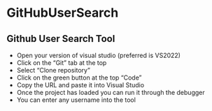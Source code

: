# GitHubUserSearch
## Github User Search Tool

* Open your version of visual studio (preferred is VS2022)
* Click on the “Git” tab at the top
* Select “Clone repository”
* Click on the green button at the top “Code”
* Copy the URL and paste it into Visual Studio
* Once the project has loaded you can run it through the debugger 
* You can enter any username into the tool
